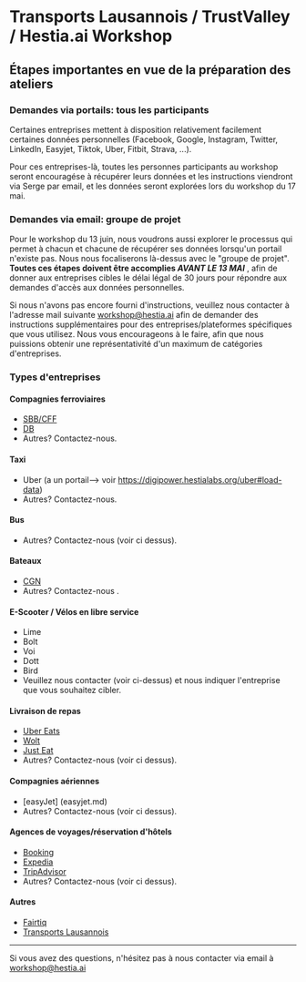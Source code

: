 # Transports Lausannois / TrustValley / Hestia.ai Workshop

##  Étapes importantes en vue de la préparation des ateliers

### Demandes via portails: tous les participants

Certaines entreprises mettent à disposition relativement facilement certaines données personnelles (Facebook, Google, Instagram, Twitter, LinkedIn, Easyjet, Tiktok, Uber, Fitbit, Strava, ...). 

Pour ces entreprises-là, toutes les personnes participants au workshop seront encouragése à récupérer leurs données et les instructions viendront via Serge par email, et les données seront explorées lors du workshop du 17 mai. 

### Demandes via email: groupe de projet

Pour le workshop du 13 juin, nous voudrons aussi explorer le processus qui permet à chacun et chacune de récupérer ses données lorsqu'un portail n'existe pas. Nous nous focaliserons là-dessus avec le "groupe de projet". **Toutes ces étapes doivent être accomplies *AVANT LE 13 MAI*** , afin de donner aux entreprises cibles le délai légal de 30 jours pour répondre aux demandes d'accès aux données personnelles. 

Si nous n'avons pas encore fourni d'instructions, veuillez nous contacter à l'adresse mail suivante  <a href="mailto:dworkshop@hestia.ai">workshop@hestia.ai</a> afin de demander des instructions supplémentaires pour des entreprises/plateformes spécifiques que vous utilisez. Nous vous encourageons à le faire, afin que nous puissions obtenir une représentativité d'un maximum de catégories d'entreprises.


### Types d'entreprises

#### Compagnies ferroviaires

- [SBB/CFF](cff.md)
- [DB](db.md)
- Autres? Contactez-nous.

#### Taxi

- Uber (a un portail--> voir https://digipower.hestialabs.org/uber#load-data)
- Autres? Contactez-nous.

#### Bus

- Autres? Contactez-nous (voir ci dessus).

#### Bateaux

- [CGN](cgn.md)
- Autres? Contactez-nous .

#### E-Scooter / Vélos en libre service
- Lime
- Bolt
- Voi
- Dott
- Bird
- Veuillez nous contacter (voir ci-dessus) et nous indiquer l'entreprise que vous souhaitez cibler.

#### Livraison de repas

- [Uber Eats](uber.md)
- [Wolt](wolt.md)
- [Just Eat](takeaway.md)
- Autres? Contactez-nous (voir ci dessus).


#### Compagnies aériennes
- [easyJet] (easyjet.md)
-  Autres? Contactez-nous (voir ci dessus).

#### Agences de voyages/réservation d'hôtels
- [Booking](booking.md)
- [Expedia](expedia.md)
- [TripAdvisor](tripadvisor.md)
-  Autres? Contactez-nous (voir ci dessus).

#### Autres
- [Fairtiq](fairtiq.md)
- [Transports Lausannois](tl.md)

----
Si vous avez des questions, n'hésitez pas à nous contacter via email à <a href="mailto:dworkshop@hestia.ai">workshop@hestia.ai</a>

